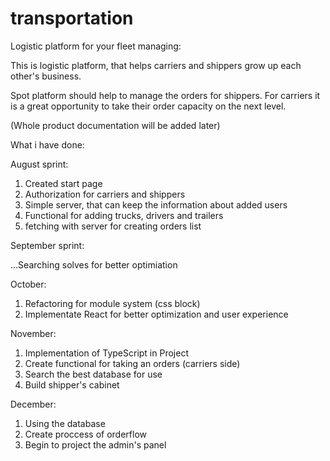 # transportation
Logistic platform for your fleet managing:

This is logistic platform, that helps carriers and shippers grow up each other's business.

Spot platform should help to manage the orders for shippers.
For carriers it is a great opportunity to take their order capacity on the next level.

(Whole product documentation will be added later)

What i have done:

August sprint:
1) Created start page
2) Authorization for carriers and shippers
3) Simple server, that can keep the information about added users
4) Functional for adding trucks, drivers and trailers
5) fetching with server for creating orders list

September sprint:

...Searching solves for better optimiation

October:

1) Refactoring for module system (css block)
2) Implementate React for better optimization and user experience

November:

1) Implementation of TypeScript in Project
2) Create functional for taking an orders (carriers side)
3) Search the best database for use
4) Build shipper's cabinet

December:

1) Using the database
2) Create proccess of orderflow
3) Begin to project the admin's panel
